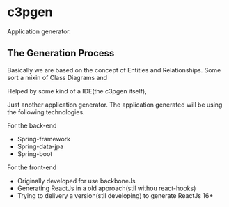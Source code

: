 # c3pgen
Application generator.


## The Generation Process
Basically we are based on the concept of Entities and Relationships. Some sort a mixin of Class Diagrams and

Helped by some kind of a IDE(the c3pgen itself),   


Just another application generator.
The application generated will be using the following technologies.

For the back-end
- Spring-framework
- Spring-data-jpa 
- Spring-boot


For the front-end
- Originally developed for use backboneJs
- Generating ReactJs in a old approach(stil withou react-hooks)
- Trying to delivery a version(stil developing) to generate ReactJs 16+


